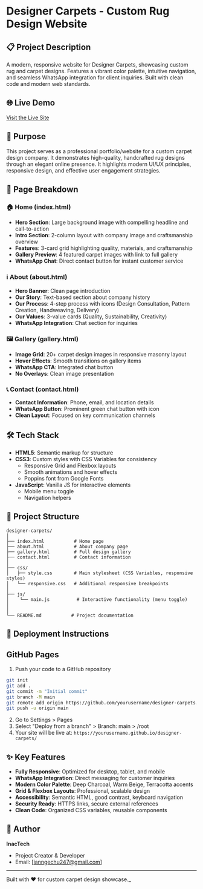 # Designer Carpets - Custom Rug Design Website

## 📋 Project Description

A modern, responsive website for Designer Carpets, showcasing custom rug and carpet designs. Features a vibrant color palette, intuitive navigation, and seamless WhatsApp integration for client inquiries. Built with clean code and modern web standards.

## 🌐 Live Demo

[Visit the Live Site](https://profian1.github.io/plp-webtechnologies-classroom-july2025-july-2025-final-project-and-deployment-Final-Project-and-Depl/) 

## 🎯 Purpose

This project serves as a professional portfolio/website for a custom carpet design company. It demonstrates high-quality, handcrafted rug designs through an elegant online presence. It highlights modern UI/UX principles, responsive design, and effective user engagement strategies.

## 📄 Page Breakdown

### 🏠 Home (index.html)

- **Hero Section**: Large background image with compelling headline and call-to-action
- **Intro Section**: 2-column layout with company image and craftsmanship overview
- **Features**: 3-card grid highlighting quality, materials, and craftsmanship
- **Gallery Preview**: 4 featured carpet images with link to full gallery
- **WhatsApp Chat**: Direct contact button for instant customer service

### ℹ️ About (about.html)

- **Hero Banner**: Clean page introduction
- **Our Story**: Text-based section about company history
- **Our Process**: 4-step process with icons (Design Consultation, Pattern Creation, Handweaving, Delivery)
- **Our Values**: 3-value cards (Quality, Sustainability, Creativity)
- **WhatsApp Integration**: Chat section for inquiries

### 🖼️ Gallery (gallery.html)

- **Image Grid**: 20+ carpet design images in responsive masonry layout
- **Hover Effects**: Smooth transitions on gallery items
- **WhatsApp CTA**: Integrated chat button
- **No Overlays**: Clean image presentation

### 📞 Contact (contact.html)

- **Contact Information**: Phone, email, and location details
- **WhatsApp Button**: Prominent green chat button with icon
- **Clean Layout**: Focused on key communication channels

## 🛠️ Tech Stack

- **HTML5**: Semantic markup for structure
- **CSS3**: Custom styles with CSS Variables for consistency
  - Responsive Grid and Flexbox layouts
  - Smooth animations and hover effects
  - Poppins font from Google Fonts
- **JavaScript**: Vanilla JS for interactive elements
  - Mobile menu toggle
  - Navigation helpers

## 📁 Project Structure

```
designer-carpets/
│
├── index.html           # Home page
├── about.html           # About company page
├── gallery.html         # Full design gallery
├── contact.html         # Contact information
│
├── css/
│   ├── style.css        # Main stylesheet (CSS Variables, responsive styles)
│   └── responsive.css   # Additional responsive breakpoints
│
├── js/
│    └── main.js          # Interactive functionality (menu toggle)
│
│
└── README.md           # Project documentation
```

## 🚀 Deployment Instructions

## GitHub Pages

1. Push your code to a GitHub repository

```bash
git init
git add .
git commit -m "Initial commit"
git branch -M main
git remote add origin https://github.com/yourusername/designer-carpets.git
git push -u origin main
```

2. Go to Settings > Pages
3. Select "Deploy from a branch" > Branch: main > /root
4. Your site will be live at: `https://yourusername.github.io/designer-carpets/`

## ✨ Key Features

- **Fully Responsive**: Optimized for desktop, tablet, and mobile
- **WhatsApp Integration**: Direct messaging for customer inquiries
- **Modern Color Palette**: Deep Charcoal, Warm Beige, Terracotta accents
- **Grid & Flexbox Layouts**: Professional, scalable design
- **Accessibility**: Semantic HTML, good contrast, keyboard navigation
- **Security Ready**: HTTPS links, secure external references
- **Clean Code**: Organized CSS variables, reusable components

## 👤 Author

**InacTech**

- Project Creator & Developer
- Email: [ianngechu247@gmail.com]

---

Built with ❤️ for custom carpet design showcase.\_
